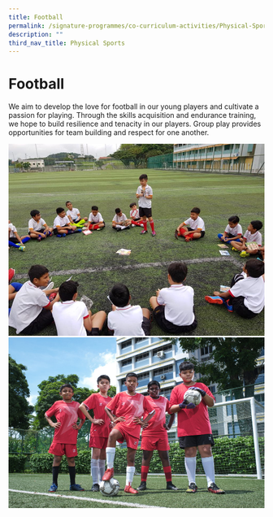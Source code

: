 ```yaml
---
title: Football
permalink: /signature-programmes/co-curriculum-activities/Physical-Sports/football
description: ""
third_nav_title: Physical Sports
---
```


# Football
We aim to develop the love for football in our young players and cultivate a passion for playing. Through the skills acquisition and endurance training, we hope to build resilience and tenacity in our players. Group play provides opportunities for team building and respect for one another.

![](/images/Football-%20Facilitation%20Time.jpg)
![](/images/School%20Shots%2047%201.jpg)
